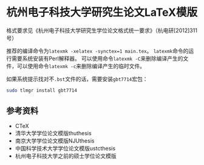 # 杭州电子科技大学研究生论文LaTeX模版

格式要求见《杭州电子科技大学研究生学位论文格式统一要求》（杭电研[2012]311号）

推荐的编译命令为`latexmk -xelatex -synctex=1 main.tex`。
`latexmk`命令的运行需要系统安装有Perl解释器。
可以使用命令`latexmk -C`来删除编译产生的文件，可以使用命令`latexmk -c`来删除编译产生的临时文件。

如果系统提示找对不`.bst`文件的话，需要安装`gbt7714`宏包：
``` bash
sudo tlmgr install gbt7714
```

## 参考资料

- CTeX
- 清华大学学位论文模版thuthesis
- 南京大学学位论文模版NJUthesis
- 中国科学技术大学学位论文模版ustcthesis
- 杭州电子科技大学之前的硕士学位论文模版